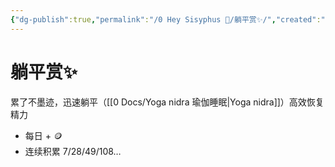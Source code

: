 ```yaml
---
{"dg-publish":true,"permalink":"/0 Hey Sisyphus 🤚/躺平赏✨/","created":"2023-05-25T15:11:56.852+08:00","updated":"2023-05-29T15:02:16.329+08:00"}
---
```


# 躺平赏✨

累了不墨迹，迅速躺平（[[0 Docs/Yoga nidra 瑜伽睡眠\|Yoga nidra]]）高效恢复精力

- 每日 + 🪙
- 连续积累 7/28/49/108…
